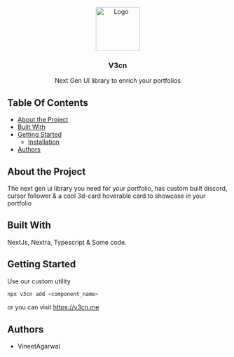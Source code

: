 <p align="center">
  <a href="https://github.com/ConcertPal/extension-backend">
    <img src="https://github.com/user-attachments/assets/607c3243-77c3-4745-90f9-5b375013d970" alt="Logo" width="100px" >
  </a>
<br/>
  <h3 align="center">V3cn</h3>
  <p align="center" >
   Next Gen UI library to enrich your portfolios
  </p>
</p>


## Table Of Contents

- [About the Project](#about-the-project)
- [Built With](#built-with)
- [Getting Started](#getting-started)
  - [Installation](#installation)
- [Authors](#authors)

## About the Project
The next gen ui library you need for your portfolio, has custom built discord, cursor follower & a cool 3d-card hoverable card to showcase in your portfolio

## Built With
NextJs, Nextra, Typescript & Some code.

## Getting Started
Use our custom utility 
```bash
npx v3cn add <component_name>
```
or you can visit https://v3cn.me

## Authors
- VineetAgarwal
